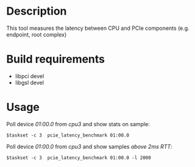 Description
===========
This tool measures the latency between CPU
and PCIe components (e.g. endpoint, root complex)

Build requirements
==================
* libpci devel
* libgsl devel

Usage
=====
Poll device _01:00.0_ from _cpu3_ and show stats on sample:

    $taskset -c 3  pcie_latency_benchmark 01:00.0

Poll device _01:00.0_ from _cpu3_ and show samples _above 2ms RTT_:

    $taskset -c 3  pcie_latency_benchmark 01:00.0 -l 2000

